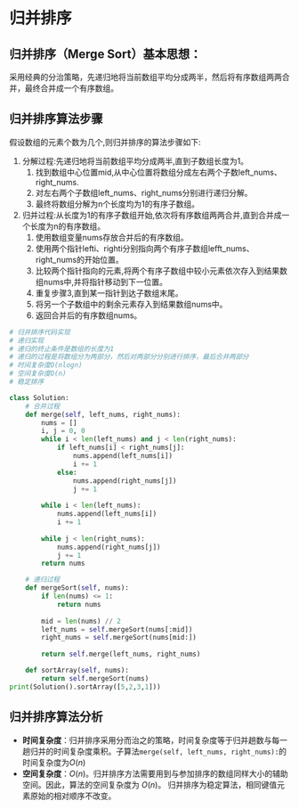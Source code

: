 

# 归并排序
## 归并排序（Merge Sort）基本思想：

采用经典的分治策略，先递归地将当前数组平均分成两半，然后将有序数组两两合并，最终合并成一个有序数组。

## 归并排序算法步骤
假设数组的元素个数为几个,则归并排序的算法步骤如下:
1. 分解过程:先递归地将当前数组平均分成两半,直到子数组长度为1。
	1. 找到数组中心位置mid,从中心位置将数组分成左右两个子数left_nums、right_nums.
	2. 对左右两个子数组left_nums、right_nums分别进行递归分解。
	3. 最终将数组分解为n个长度均为1的有序子数组。
2. 归并过程:从长度为1的有序子数组开始,依次将有序数组两两合并,直到合并成一个长度为n的有序数组。
	1. 使用数组变量nums存放合并后的有序数组。
	2. 使用两个指针lefti、righti分别指向两个有序子数组lefft_nums、right_nums的开始位置。
	3. 比较两个指针指向的元素,将两个有序子数组中较小元素依次存入到结果数组nums中,并将指针移动到下一位置。
	4. 重复步骤3,直到某一指针到达子数组末尾。
	5. 将另一个子数组中的剩余元素存入到结果数组nums中。
	6. 返回合并后的有序数组nums。

```python
# 归并排序代码实现
# 递归实现
# 递归的终止条件是数组的长度为1
# 递归的过程是将数组分为两部分，然后对两部分分别进行排序，最后合并两部分
# 时间复杂度O(nlogn)
# 空间复杂度O(n)
# 稳定排序

class Solution:
    # 合并过程
    def merge(self, left_nums, right_nums):
        nums = []
        i, j = 0, 0
        while i < len(left_nums) and j < len(right_nums):
            if left_nums[i] < right_nums[j]:
                nums.append(left_nums[i])
                i += 1
            else:
                nums.append(right_nums[j])
                j += 1
        
        while i < len(left_nums):
            nums.append(left_nums[i])
            i += 1
        
        while j < len(right_nums):
            nums.append(right_nums[j])
            j += 1
        return nums

    # 递归过程
    def mergeSort(self, nums):
        if len(nums) <= 1:
            return nums
        
        mid = len(nums) // 2
        left_nums = self.mergeSort(nums[:mid])
        right_nums = self.mergeSort(nums[mid:])
        
        return self.merge(left_nums, right_nums)

    def sortArray(self, nums):
        return self.mergeSort(nums)
print(Solution().sortArray([5,2,3,1]))
```

## 归并排序算法分析
- **时间复杂度**：归并排序采用分而治之的策略，时间复杂度等于归并趟数与每一趟归并的时间复杂度乘积。子算法`merge(self, left_nums, right_nums):`的时间复杂度为$O(n)$ 
- **空间复杂度**：$O(n)$。归并排序方法需要用到与参加排序的数组同样大小的辅助空间。因此，算法的空间复杂度为 $O(n)$。
归并排序为稳定算法，相同键值元素原始的相对顺序不改变。

